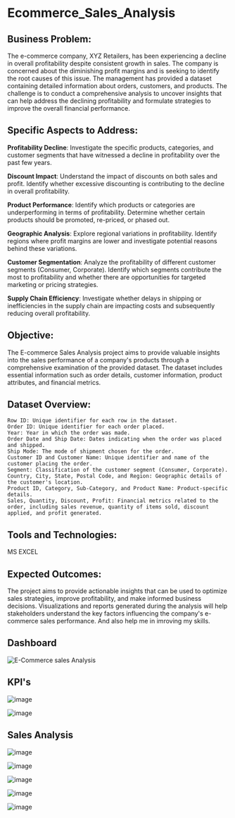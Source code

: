 # Ecommerce_Sales_Analysis


## Business Problem:

The e-commerce company, XYZ Retailers, has been experiencing a decline in overall profitability despite consistent growth in sales. The company is concerned about the diminishing profit margins and is seeking to identify the root causes of this issue. The management has provided a dataset containing detailed information about orders, customers, and products. The challenge is to conduct a comprehensive analysis to uncover insights that can help address the declining profitability and formulate strategies to improve the overall financial performance.

## Specific Aspects to Address:

**Profitability Decline**: Investigate the specific products, categories, and customer segments that have witnessed a decline in profitability over the past few years.

**Discount Impact**: Understand the impact of discounts on both sales and profit. Identify whether excessive discounting is contributing to the decline in overall profitability.

**Product Performance**: Identify which products or categories are underperforming in terms of profitability. Determine whether certain products should be promoted, re-priced, or phased out.

**Geographic Analysis**: Explore regional variations in profitability. Identify regions where profit margins are lower and investigate potential reasons behind these variations.

**Customer Segmentation**: Analyze the profitability of different customer segments (Consumer, Corporate). Identify which segments contribute the most to profitability and whether there are opportunities for targeted marketing or pricing strategies.

**Supply Chain Efficiency**: Investigate whether delays in shipping or inefficiencies in the supply chain are impacting costs and subsequently reducing overall profitability.

## Objective:
The E-commerce Sales Analysis project aims to provide valuable insights into the sales performance of a company's products through a comprehensive examination of the provided dataset. The dataset includes essential information such as order details, customer information, product attributes, and financial metrics.

## Dataset Overview:

    Row ID: Unique identifier for each row in the dataset.
    Order ID: Unique identifier for each order placed.
    Year: Year in which the order was made.
    Order Date and Ship Date: Dates indicating when the order was placed and shipped.
    Ship Mode: The mode of shipment chosen for the order.
    Customer ID and Customer Name: Unique identifier and name of the customer placing the order.
    Segment: Classification of the customer segment (Consumer, Corporate).
    Country, City, State, Postal Code, and Region: Geographic details of the customer's location.
    Product ID, Category, Sub-Category, and Product Name: Product-specific details.
    Sales, Quantity, Discount, Profit: Financial metrics related to the order, including sales revenue, quantity of items sold, discount applied, and profit generated.

## Tools and Technologies:
MS EXCEL

## Expected Outcomes:
The project aims to provide actionable insights that can be used to optimize sales strategies, improve profitability, and make informed business decisions. Visualizations and reports generated during the analysis will help stakeholders understand the key factors influencing the company's e-commerce sales performance. And also help me in imroving my skills.

## Dashboard

![E-Commerce sales Analysis](https://github.com/Abhishekkaddipudi/Ecommerce_Sales_Analysis/assets/65544284/0a6adae6-5170-41d1-863f-7b655708e332)

## KPI's

![image](https://github.com/Abhishekkaddipudi/Ecommerce_Sales_Analysis/assets/65544284/13a8d325-b4a4-48c8-9b0c-1ef7d7ba2061)



![image](https://github.com/Abhishekkaddipudi/Ecommerce_Sales_Analysis/assets/65544284/aa3b68c1-0c4d-4082-85ea-a72ac346f18c)

## Sales Analysis
![image](https://github.com/Abhishekkaddipudi/Ecommerce_Sales_Analysis/assets/65544284/887c5b8c-fce7-47c9-9d10-fa92c4c9e672)

![image](https://github.com/Abhishekkaddipudi/Ecommerce_Sales_Analysis/assets/65544284/dfc65bfa-cfcc-420f-98c8-33038a671074)

![image](https://github.com/Abhishekkaddipudi/Ecommerce_Sales_Analysis/assets/65544284/e89b2216-3e5b-4590-b30e-06a26f131091)

![image](https://github.com/Abhishekkaddipudi/Ecommerce_Sales_Analysis/assets/65544284/d419c7a8-846e-4873-95e4-ab4051756521)
	
![image](https://github.com/Abhishekkaddipudi/Ecommerce_Sales_Analysis/assets/65544284/74f48fb7-0fa3-402b-8638-89fd539e6f71)
